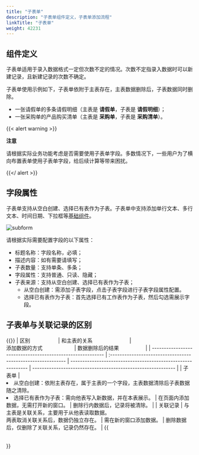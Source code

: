 ```yaml
---
title: "子表单"
description: "子表单组件定义，子表单添加流程"
linkTitle: "子表单"
weight: 42231
---
```


## 组件定义

子表单适用于录入数据格式一定但次数不定的情况。次数不定指录入数据时可以新建记录，且新建记录的次数不确定。

子表单使用示例如下，子表单依附于主表存在，主表数据删除后，子表数据同时删除。

- 一张请假单的多条请假明细（主表是 **请假单**，子表是 **请假明细**）；
- 一张采购单的产品购买清单（主表是 **采购单**，子表是 **采购清单**）。

{{< alert warning >}}

**注意**

请根据实际业务功能考虑是否需要使用子表单字段。多数情况下，一些用户为了横向布置表单使用子表单字段，给后续计算等带来困扰。

{{</ alert >}}

## 字段属性

子表单支持从空白创建、选择已有表作为子表。子表单中支持添加单行文本、多行文本、时间日期、下拉框等[基础组件](https://github.com/quanxiang-cloud/website/tree/main/content/zh/docs/manual/form/component/basic)。

![subform](https://raw.githubusercontent.com/quanxiang-cloud/website/main/static/images/zh/docs/manual/component/subform.png)

请根据实际需要配置字段的以下属性：

- 标题名称：字段名称，必填；
- 描述内容：如有需要请填写；
- 子表数量：支持单条、多条；
- 字段属性：支持普通、只读、隐藏；
- 子表来源：支持从空白创建、选择已有表作为子表；
  - 从空白创建：需添加子表字段，点击子表字段进行子表字段属性配置。
  - 选择已有表作为子表：首先选择已有工作表作为子表，然后勾选需展示字段。

## 子表单与关联记录的区别
{{<table >}}
| <span style="display:inline-block;width:100px">区别</span> | <span style="display:inline-block;width:180px">和主表的关系</span> | <span style="display:inline-block;width:180px">添加数据的方式</span> | <span style="display:inline-block;width:180px">数据删除后的结果</span> |
| ---------------------------------------------------------- | :----------------------------------------------------------- | ------------------------------------------------------------ | ------------------------------------------------------------ |
| 子表单                                                     | <li>从空白创建：依附主表存在，属于主表的一个字段，主表数据清除后子表数据随之清除。<li>选择已有表作为子表：需向他表写入新数据，并在本表展示。 | 在页面内添加数据，无需打开新的窗口。                         | 删除行内数据后，记录将被清除。                               |
| 关联记录                                                   | 与主表是关联关系，主要用于从他表读取数据。<br/>两表取消关联关系后，数据仍独立存在。 | 需在新的窗口添加数据。                                       | 删除数据后，仅删除了关联关系，记录仍然存在。                 |
{{</table >}}